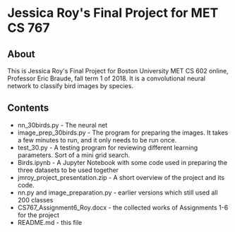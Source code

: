 # Jessica Roy's Final Project for MET CS 767

## About

This is Jessica Roy's Final Project for Boston University MET CS 602 online, Professor Eric Braude, fall term 1 of 2018. It is a convolutional neural network to classify bird images by species.

## Contents

- nn_30birds.py - The neural net
- image_prep_30birds.py - The program for preparing the images. It takes a few minutes to run, and it only needs to be run once.
- test_30.py - A testing program for reviewing different learning parameters. Sort of a mini grid search.
- Birds.ipynb - A Jupyter Notebook with some code used in preparing the three datasets to be used together
- jmroy_project_presentation.zip - A short overview of the project and its code.
- nn.py and image_preparation.py - earlier versions which still used all 200 classes
- CS767_Assignment6_Roy.docx - the collected works of Assignments 1-6 for the project
- README.md - this file
